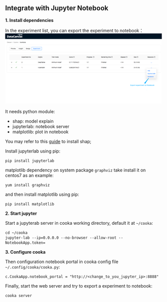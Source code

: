 ## Integrate with Jupyter Notebook

**1. Install dependencies**

In the experiment list, you can export the experiment to notebook：
![](../../../static/export_to_notebook.png)

It needs python module:
- shap: model explain
- jupyterlab: notebook server
- matplotlib: plot in notebook

You may refer to this [guide](https://hypergbm.readthedocs.io/en/latest/how_to/install_shap.html) to install shap;

Install jupyterlab using pip:
```shell
pip install jupyterlab
```

matplotlib dependency on system package `graphviz` take install it on centos7 as an example:
```shell
yum install graphviz
```

and then install matplotlib using pip:
```shell
pip install matplotlib
```

**2. Start jupyter**

Start a jupyterab server in cooka working directory, default it at `~/cooka`: 
```shell
cd ~/cooka
jupyter-lab --ip=0.0.0.0 --no-browser --allow-root --NotebookApp.token= 
```

**3. Configure cooka**

Then configuration notebook portal in cooka config file `~/.config/cooka/cooka.py`:
```shell 
c.CookaApp.notebook_portal = "http://<change_to_you_jupyter_ip>:8888"
```

Finally, start the web server and try to export a experiment to notebook:

```shell
cooka server
```


